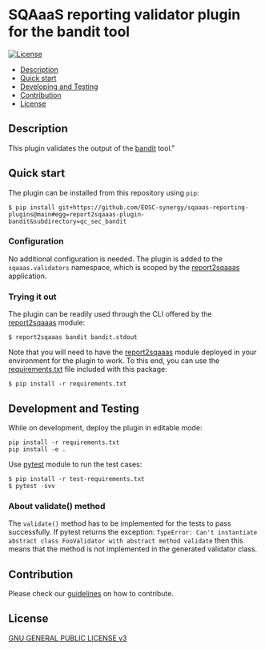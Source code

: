 # SQAaaS reporting validator plugin for the bandit tool

[![License](https://img.shields.io/github/license/fzhu2e/GraphEM)](https://opensource.org/licenses/GPL-3.0)

* [Description](#description)
* [Quick start](#quick-start)
* [Developing and Testing](#development-and-testing)
* [Contribution](#contribution)
* [License](#license)


## Description
This plugin validates the output of the [bandit](https://bandit.readthedocs.io/) tool."

## Quick start
The plugin can be installed from this repository using `pip`:
```
$ pip install git+https://github.com/EOSC-synergy/sqaaas-reporting-plugins@main#egg=report2sqaaas-plugin-bandit&subdirectory=qc_sec_bandit
```
### Configuration
No additional configuration is needed. The plugin is added to the
`sqaaas.validators` namespace, which is scoped by the
[report2sqaaas](https://github.com/eosc-synergy/sqaaas-reporting) application.
### Trying it out
The plugin can be readily used through the CLI offered by the
[report2sqaaas](https://github.com/eosc-synergy/sqaaas-reporting) module:
```
$ report2sqaaas bandit bandit.stdout
```

Note that you will need to have the
[report2sqaaas](https://github.com/eosc-synergy/sqaaas-reporting) module
deployed in your environment for the plugin to work. To this end, you can
use the [requirements.txt](requirements.txt) file included with this package:
```
$ pip install -r requirements.txt
```

## Development and Testing
While on development, deploy the plugin in editable mode:
```
pip install -r requirements.txt
pip install -e .
```

Use [pytest](https://pytest.org/) module to run the test cases:
```
$ pip install -r test-requirements.txt
$ pytest -svv
```
### About validate() method
The `validate()` method has to be implemented for the tests to pass successfully.
If pytest returns the exception:
```TypeError: Can't instantiate abstract class FooValidator with abstract method validate```
then this means that the method is not implemented in the generated validator class.


## Contribution
Please check our [guidelines](CONTRIBUTING.md) on how to contribute.

## License
[GNU GENERAL PUBLIC LICENSE v3](LICENSE)
